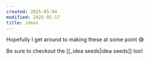 ```yaml
---
created: 2025-05-04
modified: 2025-05-17
title: ideas
---
```

Hopefully I get around to making these at some point 😅

Be sure to checkout the [[_idea seeds|idea seeds]] too!